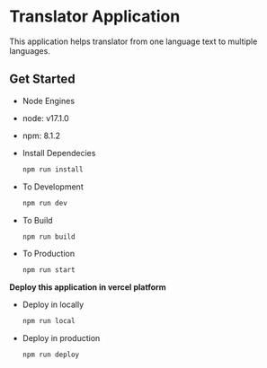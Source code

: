 # Translator Application
This application helps translator from one language text to multiple languages.
    
## Get Started

- Node Engines
 - node: v17.1.0
 - npm: 8.1.2

- Install Dependecies

    ```sh
    npm run install
    ```

- To Development

    ```sh
    npm run dev
    ```

- To Build
    ```sh
    npm run build
    ```

- To Production
    ```sh
    npm run start
    ```

**Deploy this application in vercel platform**

- Deploy in locally
    ```sh
    npm run local
    ```

- Deploy in production
    ```sh
    npm run deploy
    ``` 
